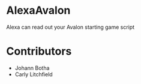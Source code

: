# AlexaAvalon
Alexa can read out your Avalon starting game script

# Contributors
* Johann Botha
* Carly Litchfield
